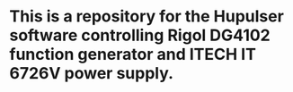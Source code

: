 # This is a repository for the Hupulser software controlling Rigol DG4102 function generator and ITECH IT 6726V power supply.
